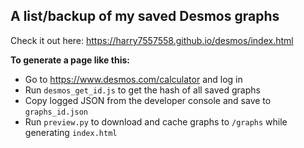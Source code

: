 ## A list/backup of my saved Desmos graphs

Check it out here: https://harry7557558.github.io/desmos/index.html

**To generate a page like this:**

- Go to https://www.desmos.com/calculator and log in
- Run `desmos_get_id.js` to get the hash of all saved graphs
- Copy logged JSON from the developer console and save to `graphs_id.json`
- Run `preview.py` to download and cache graphs to `/graphs` while generating `index.html`
